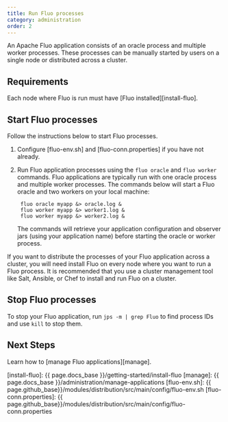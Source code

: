 ```yaml
---
title: Run Fluo processes
category: administration
order: 2
---
```


An Apache Fluo application consists of an oracle process and multiple worker processes.  These processes
can be manually started by users on a single node or distributed across a cluster.

## Requirements

Each node where Fluo is run must have [Fluo installed][install-fluo].

## Start Fluo processes

Follow the instructions below to start Fluo processes.

1. Configure [fluo-env.sh] and [fluo-conn.properties] if you have not already.

2. Run Fluo application processes using the `fluo oracle` and `fluo worker` commands. Fluo applications
   are typically run with one oracle process and multiple worker processes. The commands below will start
   a Fluo oracle and two workers on your local machine:

        fluo oracle myapp &> oracle.log &
        fluo worker myapp &> worker1.log &
        fluo worker myapp &> worker2.log &

   The commands will retrieve your application configuration and observer jars (using your
   application name) before starting the oracle or worker process.

If you want to distribute the processes of your Fluo application across a cluster, you will need install
Fluo on every node where you want to run a Fluo process. It is recommended that you use a cluster management
tool like Salt, Ansible, or Chef to install and run Fluo on a cluster.

## Stop Fluo processes

To stop your Fluo application, run `jps -m | grep Fluo` to find process IDs and use `kill` to stop them.

## Next Steps

Learn how to [manage Fluo applications][manage].

[install-fluo]: {{ page.docs_base }}/getting-started/install-fluo
[manage]: {{ page.docs_base }}/administration/manage-applications
[fluo-env.sh]: {{ page.github_base}}/modules/distribution/src/main/config/fluo-env.sh
[fluo-conn.properties]: {{ page.github_base}}/modules/distribution/src/main/config/fluo-conn.properties
